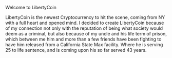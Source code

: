 Welcome to LibertyCoin

  LibertyCoin is the newest Cryptocurrency to hit the scene, coming from NY with a full heart and opened mind.
I decided to create LibertyCoin because of my connection not only with the reputation of being what society would deem as a criminal, 
but also because of my uncle and his life term of prison, which between me him and more than a few friends have been fighting to have him released
from a California State Max facility. Where he is serving 25 to life sentence, and is coming upon his so far served 43 years.
